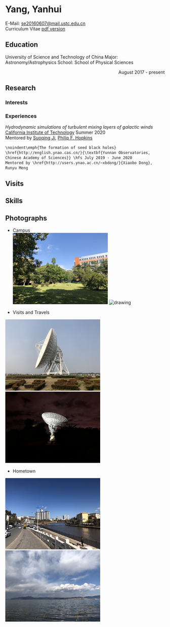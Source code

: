 # Yang, Yanhui

E-Mail: se20160607@mail.ustc.edu.cn  
Curriculum Vitae [pdf version](/Curriculum_Vitae.pdf)

## Education
University of Science and Technology of China 
Major: Astronomy/Astrophysics 
School: School of Physical Sciences  <p style="text-align: right;"> August 2017 - present </p>

## Research

### Interests

### Experiences
_Hydrodynamic simulations of turbulent mixing layers of galactic winds_  
[California Institute of Technology](https://www.caltech.edu/)     Summer 2020  
Mentored by [Suoqing Ji](http://www.tapir.caltech.edu/~suoqing/), [Philip F. Hopkins](http://www.tapir.caltech.edu/~phopkins/Site/About_Me.html)
    
    \noindent\emph{The formation of seed black holes}  
    \href{http://english.ynao.cas.cn/}{\textbf{Yunnan Observatories, Chinese Academy of Sciences}} \hfs July 2019 - June 2020  
    Mentored by \href{http://users.ynao.ac.cn/~xbdong/}{Xiaobo Dong}, Runyu Meng


## Visits

## Skills

## Photographs

- Campus  
<img src="photographs/Campus/34BF86D0-1E14-4460-9379-978E71F302F6.JPG" alt="drawing" width="300"/> <img src="photographs/Campus/6D5B3098-1340-4F1F-BDA1-BDD744CB9842.JPG" alt="drawing" width="300"/>

- Visits and Travels
  
<img src="photographs/Travels/IMG_5574.JPG" alt="drawing" width="300"/> <img src="photographs/Travels/IMG_3872.JPG" alt="drawing" width="300"/>

- Hometown
  
<img src="photographs/Hometown/IMG_5593.JPG" alt="drawing" width="300"/> <img src="photographs/Hometown/IMG_5609.JPG" alt="drawing" width="300"/>



